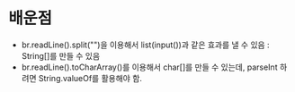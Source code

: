 # 배운점
- br.readLine().split("")을 이용해서 list(input())과 같은 효과를 낼 수 있음 : String[]를 만들 수 있음
- br.readLine().toCharArray()를 이용해서 char[]를 만들 수 있는데, parseInt 하려면 String.valueOf를 활용해야 함.
